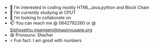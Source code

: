
- 👀 I’m interested in coding mostly HTML,Java,python and Block Chain
- 🌱 I’m currently studying at CPUT 
- 💞️ I’m looking to collaborate on 
- 📫 You can reach me @ 0642792260 or @ Siphosethu.msengeni@masinyusane.org
- 😄 Pronouns: She/her
- ⚡ Fun fact: I am good with numbers

<!---
SiphosethuMsengeni/SiphosethuMsengeni is a ✨ special ✨ repository because its `README.md` (this file) appears on your GitHub profile.
You can click the Preview link to take a look at your changes.
--->
